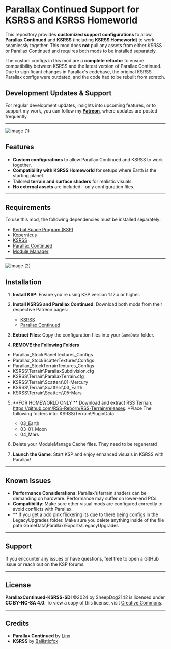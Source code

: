 # **Parallax Continued Support for KSRSS and KSRSS Homeworld**

This repository provides **customized support configurations** to allow **Parallax Continued** and **KSRSS** (including **KSRSS Homeworld**) to work seamlessly together. This mod does **not** pull any assets from either KSRSS or Parallax Continued and requires both mods to be installed separately.

The custom configs in this mod are a **complete refactor** to ensure compatibility between KSRSS and the latest version of Parallax Continued. Due to significant changes in Parallax's codebase, the original KSRSS Parallax configs were outdated, and the code had to be rebuilt from scratch.

## **Development Updates & Support**

For regular development updates, insights into upcoming features, or to support my work, you can follow my [**Patreon**](https://patreon.com/SheepDogInstitute), where updates are posted frequently.

---
![image (1)](https://github.com/user-attachments/assets/edcc83dc-f5c5-458e-92a2-ad5c50d6c8b1)

## **Features**

- **Custom configurations** to allow Parallax Continued and KSRSS to work together.
- **Compatibility with KSRSS Homeworld** for setups where Earth is the starting planet.
- Tailored **terrain and surface shaders** for realistic visuals.
- **No external assets** are included—only configuration files.

---

## **Requirements**

To use this mod, the following dependencies must be installed separately:

- [Kerbal Space Program (KSP)](https://kerbalspaceprogram.com)
- [Kopernicus](https://github.com/Kopernicus)
- [KSRSS](https://www.patreon.com/ballisticfox/posts)
- [Parallax Continued](https://www.patreon.com/linx_/posts)
- [Module Manager](https://github.com/sarbian/ModuleManager)

---
![image (2)](https://github.com/user-attachments/assets/ef099a29-77a1-47f0-bb7d-62c2b56cfcf1)

## **Installation**

1. **Install KSP**: Ensure you're using KSP version 1.12.x or higher.
2. **Install KSRSS and Parallax Continued**: Download both mods from their respective Patreon pages:
   - [KSRSS](https://www.patreon.com/ballisticfox/posts)
   - [Parallax Continued](https://www.patreon.com/linx_/posts)

3. **Extract Files**: Copy the configuration files into your `GameData` folder.

4. **REMOVE the Following Folders**
* Parallax_StockPlanetTextures\_Configs
* Parallax_StockScatterTextures\Configs
* Parallax_StockTerrainTextures\_Configs
* KSRSS\Terrain\ParallaxSubdivision.cfg
* KSRSS\Terrain\ParallaxTerrain.cfg
* KSRSS\Terrain\Scatters\01-Mercury
* KSRSS\Terrain\Scatters\03_Earth
* KSRSS\Terrain\Scatters\05-Mars

5. **FOR HOMEWORLD ONLY ** Download and extract RSS Terrian: https://github.com/RSS-Reborn/RSS-Terrain/releases.
   *Place The following folders into: KSRSS\Terrain\PluginData
      * 03_Earth
      * 03-01_Moon
      * 04_Mars
   
6. Delete your ModuleManage Cache files. They need to be regeneratd
7. **Launch the Game**: Start KSP and enjoy enhanced visuals in KSRSS with Parallax!

---

## **Known Issues**

- **Performance Considerations**: Parallax’s terrain shaders can be demanding on hardware. Performance may suffer on lower-end PCs.
- **Compatibility**: Make sure other visual mods are configured correctly to avoid conflicts with Parallax.
- ** If you get a odd pink flickering its due to there being configs in the LegacyUpgrades folder. Make sure you delete anything inside of the file path GameData\Parallax\Exports\LegacyUpgrades 

---

## **Support**

If you encounter any issues or have questions, feel free to open a GitHub issue or reach out on the KSP forums.

---

## **License**

**ParallaxContinued-KSRSS-SDI** ©2024 by SheepDog2142 is licensed under **CC BY-NC-SA 4.0**. To view a copy of this license, visit [Creative Commons](https://creativecommons.org/licenses/by-nc-sa/4.0/).

---

## **Credits**

- **Parallax Continued** by [Linx](https://www.patreon.com/linx_/posts)
- **KSRSS** by [Ballisticfox](https://www.patreon.com/ballisticfox/posts)
